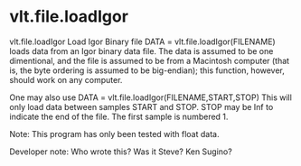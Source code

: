 # vlt.file.loadIgor

   vlt.file.loadIgor Load Igor Binary file
      DATA = vlt.file.loadIgor(FILENAME) loads data from an Igor binary data file.  The
   data is assumed to be one dimentional, and the file is assumed to be from
   a Macintosh computer (that is, the byte ordering is assumed to be
   big-endian); this function, however, should work on any computer. 
 
   One may also use
      DATA = vlt.file.loadIgor(FILENAME,START,STOP)
   This will only load data between samples START and STOP.  STOP may be Inf
   to indicate the end of the file.  The first sample is numbered 1.
   
   Note:  This program has only been tested with float data.
 
   Developer note: Who wrote this? Was it Steve? Ken Sugino?
